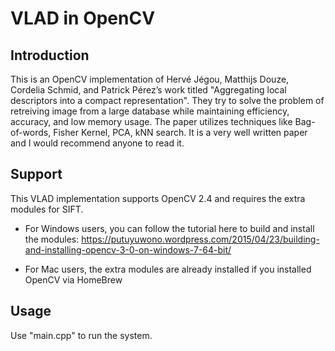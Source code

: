 # VLAD in OpenCV

## Introduction
This is an OpenCV implementation of Hervé Jégou, Matthijs Douze, Cordelia Schmid, and Patrick Pérez’s work titled "Aggregating local descriptors into a compact representation". They try to solve the problem of retreiving image from a large database while maintaining efficiency, accuracy, and low memory usage. The paper utilizes techniques like Bag-of-words, Fisher Kernel, PCA, kNN search. It is a very well written paper and I would recommend anyone to read it.


## Support
This VLAD implementation supports OpenCV 2.4 and requires the extra modules for SIFT.

+ For Windows users, you can follow the tutorial here to build and install the modules: https://putuyuwono.wordpress.com/2015/04/23/building-and-installing-opencv-3-0-on-windows-7-64-bit/

+ For Mac users, the extra modules are already installed if you installed OpenCV via HomeBrew


## Usage
Use "main.cpp" to run the system. 
